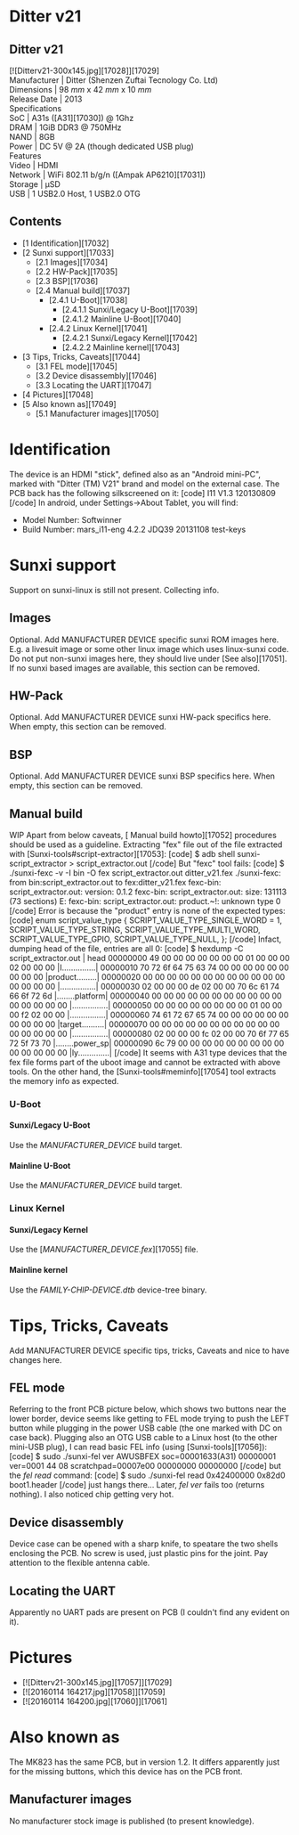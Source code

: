 # Ditter v21
Ditter v21  
---  
[![Ditterv21-300x145.jpg][17028]][17029]  
Manufacturer |  Ditter (Shenzen Zuftai Tecnology Co. Ltd)   
Dimensions |  98 _mm_ x 42 _mm_ x 10 _mm_  
Release Date |  2013   
Specifications   
SoC |  A31s ([A31][17030]) @ 1Ghz   
DRAM |  1GiB DDR3 @ 750MHz   
NAND |  8GB   
Power |  DC 5V @ 2A (though dedicated USB plug)   
Features   
Video |  HDMI   
Network |  WiFi 802.11 b/g/n ([Ampak AP6210][17031])   
Storage |  µSD   
USB |  1 USB2.0 Host, 1 USB2.0 OTG   
## Contents
  * [1 Identification][17032]
  * [2 Sunxi support][17033]
    * [2.1 Images][17034]
    * [2.2 HW-Pack][17035]
    * [2.3 BSP][17036]
    * [2.4 Manual build][17037]
      * [2.4.1 U-Boot][17038]
        * [2.4.1.1 Sunxi/Legacy U-Boot][17039]
        * [2.4.1.2 Mainline U-Boot][17040]
      * [2.4.2 Linux Kernel][17041]
        * [2.4.2.1 Sunxi/Legacy Kernel][17042]
        * [2.4.2.2 Mainline kernel][17043]
  * [3 Tips, Tricks, Caveats][17044]
    * [3.1 FEL mode][17045]
    * [3.2 Device disassembly][17046]
    * [3.3 Locating the UART][17047]
  * [4 Pictures][17048]
  * [5 Also known as][17049]
    * [5.1 Manufacturer images][17050]

# Identification
The device is an HDMI "stick", defined also as an "Android mini-PC", marked with "Ditter (TM) V21" brand and model on the external case. 
The PCB back has the following silkscreened on it: 
[code] 
    I11 V1.3
    120130809
[/code]
In android, under Settings->About Tablet, you will find: 
  * Model Number: Softwinner
  * Build Number: mars_i11-eng 4.2.2 JDQ39 20131108 test-keys

# Sunxi support
Support on sunxi-linux is still not present. Collecting info. 
## Images
Optional. Add MANUFACTURER DEVICE specific sunxi ROM images here. E.g. a livesuit image or some other linux image which uses linux-sunxi code. Do not put non-sunxi images here, they should live under [See also][17051]. If no sunxi based images are available, this section can be removed.
## HW-Pack
Optional. Add MANUFACTURER DEVICE sunxi HW-pack specifics here. When empty, this section can be removed.
## BSP
Optional. Add MANUFACTURER DEVICE sunxi BSP specifics here. When empty, this section can be removed.
## Manual build
WIP
Apart from below caveats, [ Manual build howto][17052] procedures should be used as a guideline. 
Extracting "fex" file out of the file extracted with [Sunxi-tools#script-extractor][17053]: 
[code] 
    $ adb shell sunxi-script_extractor > script_extractor.out
[/code]
But "fexc" tool fails: 
[code] 
    $ ./sunxi-fexc -v -I bin -O fex script_extractor.out ditter_v21.fex
    ./sunxi-fexc: from bin:script_extractor.out to fex:ditter_v21.fex
    fexc-bin: script_extractor.out: version: 0.1.2
    fexc-bin: script_extractor.out: size: 131113 (73 sections)
    E: fexc-bin: script_extractor.out: product.~!: unknown type 0
[/code]
Error is because the "product" entry is none of the expected types: 
[code] 
    enum script_value_type {
    	SCRIPT_VALUE_TYPE_SINGLE_WORD = 1,
    	SCRIPT_VALUE_TYPE_STRING,
    	SCRIPT_VALUE_TYPE_MULTI_WORD,
    	SCRIPT_VALUE_TYPE_GPIO,
    	SCRIPT_VALUE_TYPE_NULL,
    };
[/code]
Infact, dumping head of the file, entries are all 0: 
[code] 
    $ hexdump -C script_extractor.out | head 
    00000000  49 00 00 00 00 00 00 00  01 00 00 00 02 00 00 00  |I...............|
    00000010  70 72 6f 64 75 63 74 00  00 00 00 00 00 00 00 00  |product.........|
    00000020  00 00 00 00 00 00 00 00  00 00 00 00 00 00 00 00  |................|
    00000030  02 00 00 00 de 02 00 00  70 6c 61 74 66 6f 72 6d  |........platform|
    00000040  00 00 00 00 00 00 00 00  00 00 00 00 00 00 00 00  |................|
    00000050  00 00 00 00 00 00 00 00  01 00 00 00 f2 02 00 00  |................|
    00000060  74 61 72 67 65 74 00 00  00 00 00 00 00 00 00 00  |target..........|
    00000070  00 00 00 00 00 00 00 00  00 00 00 00 00 00 00 00  |................|
    00000080  02 00 00 00 fc 02 00 00  70 6f 77 65 72 5f 73 70  |........power_sp|
    00000090  6c 79 00 00 00 00 00 00  00 00 00 00 00 00 00 00  |ly..............|
[/code]
It seems with A31 type devices that the fex file forms part of the uboot image and cannot be extracted with above tools. 
On the other hand, the [Sunxi-tools#meminfo][17054] tool extracts the memory info as expected. 
  

### U-Boot
#### Sunxi/Legacy U-Boot
Use the _MANUFACTURER_DEVICE_ build target. 
#### Mainline U-Boot
Use the _MANUFACTURER_DEVICE_ build target. 
### Linux Kernel
#### Sunxi/Legacy Kernel
Use the [_MANUFACTURER_DEVICE.fex_][17055] file. 
#### Mainline kernel
Use the _FAMILY-CHIP-DEVICE.dtb_ device-tree binary. 
# Tips, Tricks, Caveats
Add MANUFACTURER DEVICE specific tips, tricks, Caveats and nice to have changes here.
## FEL mode
Referring to the front PCB picture below, which shows two buttons near the lower border, device seems like getting to FEL mode trying to push the LEFT button while plugging in the power USB cable (the one marked with DC on case back). 
Plugging also an OTG USB cable to a Linux host (to the other mini-USB plug), I can read basic FEL info (using [Sunxi-tools][17056]): 
[code] 
    $ sudo ./sunxi-fel ver
    AWUSBFEX soc=00001633(A31) 00000001 ver=0001 44 08 scratchpad=00007e00 00000000 00000000
[/code]
but the _fel read_ command: 
[code] 
    $ sudo ./sunxi-fel read 0x42400000 0x82d0 boot1.header
[/code]
just hangs there... Later, _fel ver_ fails too (returns nothing). I also noticed chip getting very hot. 
## Device disassembly
Device case can be opened with a sharp knife, to speatare the two shells enclosing the PCB. No screw is used, just plastic pins for the joint. Pay attention to the flexible antenna cable. 
## Locating the UART
Apparently no UART pads are present on PCB (I couldn't find any evident on it). 
# Pictures
  * [![Ditterv21-300x145.jpg][17057]][17029]
  * [![20160114 164217.jpg][17058]][17059]
  * [![20160114 164200.jpg][17060]][17061]

# Also known as
The MK823 has the same PCB, but in version 1.2. It differs apparently just for the missing buttons, which this device has on the PCB front. 
## Manufacturer images
No manufacturer stock image is published (to present knowledge).
